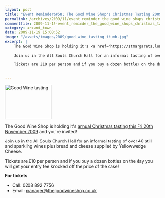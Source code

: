 ```yaml
---
layout: post
title: "Event Reminder&#58; The Good Wine Shop's Christmas Tasting 2009 "
permalink: /archives/2009/11/event_reminder_the_good_wine_shops_christmas_tasti.html
commentfile: 2009-11-19-event_reminder_the_good_wine_shops_christmas_tasti
category: around_town
date: 2009-11-19 15:08:52
image: "/assets/images/2009/good_wine_tasting_thumb.jpg"
excerpt: |
    The Good Wine Shop is holding it's <a href="https://stmargarets.london/event/event/200705142317">annual Christmas tasting this Fri 20th November 2009</a> and you're invited!
    
    Join us in the All Souls Church Hall for an informal tasting of over 40 still and sparkling wines plus bread and cheese supplied by Yellowwedge Cheese.
    
    Tickets are £10 per person and if you buy a dozen bottles on the day you will get your entry fee knocked off the price of the case! 
    

---
```


<a href="/assets/images/2009/good_wine_tasting.jpg" title="See larger version of - Good Wine tasting"><img src="/assets/images/2009/good_wine_tasting_thumb.jpg" width="150" height="113" alt="Good Wine tasting" class="photo right" /></a>

The Good Wine Shop is holding it's [annual Christmas tasting this Fri 20th November 2009](/event/event/200705142317) and you're invited!

Join us in the All Souls Church Hall for an informal tasting of over 40 still and sparkling wines plus bread and cheese supplied by Yellowwedge Cheese.

Tickets are £10 per person and if you buy a dozen bottles on the day you will get your entry fee knocked off the price of the case!

**For tickets**

-   Call: 0208 892 7756
-   Email: <manager@thegoodwineshop.co.uk>
